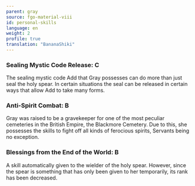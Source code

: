```yaml
---
parent: gray
source: fgo-material-viii
id: personal-skills
language: en
weight: 2
profile: true
translation: "BananaShiki"
---
```


### Sealing Mystic Code Release: C

The sealing mystic code Add that Gray possesses can do more than just seal the holy spear. In certain situations the seal can be released in certain ways that allow Add to take many forms.

### Anti-Spirit Combat: B

Gray was raised to be a gravekeeper for one of the most peculiar cemeteries in the British Empire, the Blackmore Cemetery. Due to this, she possesses the skills to fight off all kinds of ferocious spirits, Servants being no exception.

### Blessings from the End of the World: B

A skill automatically given to the wielder of the holy spear.
However, since the spear is something that has only been given to her temporarily, its rank has been decreased.
